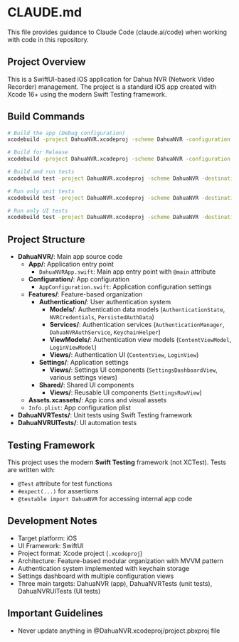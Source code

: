 # CLAUDE.md

This file provides guidance to Claude Code (claude.ai/code) when working with code in this repository.

## Project Overview
This is a SwiftUI-based iOS application for Dahua NVR (Network Video Recorder) management. The project is a standard iOS app created with Xcode 16+ using the modern Swift Testing framework.

## Build Commands
```bash
# Build the app (Debug configuration)
xcodebuild -project DahuaNVR.xcodeproj -scheme DahuaNVR -configuration Debug build

# Build for Release
xcodebuild -project DahuaNVR.xcodeproj -scheme DahuaNVR -configuration Release build

# Build and run tests
xcodebuild test -project DahuaNVR.xcodeproj -scheme DahuaNVR -destination 'platform=iOS Simulator,name=iPhone 15'

# Run only unit tests
xcodebuild test -project DahuaNVR.xcodeproj -scheme DahuaNVR -destination 'platform=iOS Simulator,name=iPhone 15' -only-testing:DahuaNVRTests

# Run only UI tests  
xcodebuild test -project DahuaNVR.xcodeproj -scheme DahuaNVR -destination 'platform=iOS Simulator,name=iPhone 15' -only-testing:DahuaNVRUITests
```

## Project Structure
- **DahuaNVR/**: Main app source code
  - **App/**: Application entry point
    - `DahuaNVRApp.swift`: Main app entry point with `@main` attribute
  - **Configuration/**: App configuration
    - `AppConfiguration.swift`: Application configuration settings
  - **Features/**: Feature-based organization
    - **Authentication/**: User authentication system
      - **Models/**: Authentication data models (`AuthenticationState`, `NVRCredentials`, `PersistedAuthData`)
      - **Services/**: Authentication services (`AuthenticationManager`, `DahuaNVRAuthService`, `KeychainHelper`)
      - **ViewModels/**: Authentication view models (`ContentViewModel`, `LoginViewModel`)
      - **Views/**: Authentication UI (`ContentView`, `LoginView`)
    - **Settings/**: Application settings
      - **Views/**: Settings UI components (`SettingsDashboardView`, various settings views)
    - **Shared/**: Shared UI components
      - **Views/**: Reusable UI components (`SettingsRowView`)
  - **Assets.xcassets/**: App icons and visual assets
  - `Info.plist`: App configuration plist
- **DahuaNVRTests/**: Unit tests using Swift Testing framework
- **DahuaNVRUITests/**: UI automation tests

## Testing Framework
This project uses the modern **Swift Testing** framework (not XCTest). Tests are written with:
- `@Test` attribute for test functions
- `#expect(...)` for assertions
- `@testable import DahuaNVR` for accessing internal app code

## Development Notes
- Target platform: iOS
- UI Framework: SwiftUI
- Project format: Xcode project (`.xcodeproj`)
- Architecture: Feature-based modular organization with MVVM pattern
- Authentication system implemented with keychain storage
- Settings dashboard with multiple configuration views
- Three main targets: DahuaNVR (app), DahuaNVRTests (unit tests), DahuaNVRUITests (UI tests)

## Important Guidelines
- Never update anything in @DahuaNVR.xcodeproj/project.pbxproj file